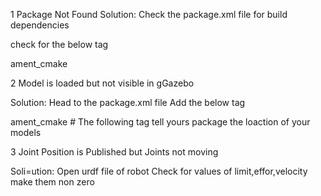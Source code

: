 1 Package Not Found 
Solution: Check the package.xml file for build dependencies

check for the below tag

<export>
    <build_type>ament_cmake</build_type>
  </export>

2 Model is loaded but not visible in gGazebo

Solution: Head to the package.xml file
Add the below tag

<export>
    <build_type>ament_cmake</build_type>
    # The following tag tell yours package the loaction of your models
    <gazebo_ros gazebo_model_path="${prefix}/.." />
  </export>


3 Joint Position is Published but Joints not moving

Soli=ution: Open urdf file of robot
Check for values of limit,effor,velocity make them non zero
<limit
      lower="-3.14"
      upper="3.14"
      effort="100"
      velocity="1000" />